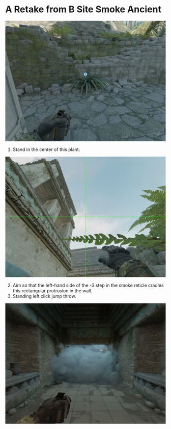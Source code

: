 # A Retake from B Site Smoke Ancient

![Spot](./pos.jpg)

1. Stand in the center of this plant.

![Aim](./aim.jpg)

2. Aim so that the left-hand side of the -3 step in the smoke reticle cradles this rectangular protrusion in the wall.
3. Standing left click jump throw.

![Result](./res.jpg)